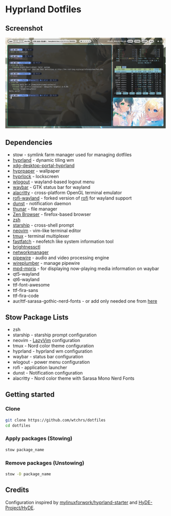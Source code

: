 # Hyprland Dotfiles

## Screenshot

![screenshot](assets/screenshot.png)

## Dependencies

- stow - symlink farm manager used for managing dotfiles
- [hyprland][hyprland] - dynamic tiling wm
- [xdg-desktop-portal-hyprland][xdg-desktop-portal-hyprland]
- [hyprpaper][hyprpaper] - wallpaper
- [hyprlock][hyprlock] - lockscreen
- [wlogout][wlogout] - wayland-based logout menu
- [waybar][waybar] - GTK status bar for wayland
- [alacritty][alacritty] - cross-platform OpenGL terminal emulator
- [rofi-wayland][rofi-wayland] - forked version of [rofi][rofi] for wayland support
- [dunst][dunst] - notification daemon
- [thunar][thunar] - file manager
- [Zen Browser][zen-browser] - firefox-based browser
- [zsh][zsh]
- [starship][starship] - cross-shell prompt
- [neovim][neovim] - vim-like terminal editor
- [tmux][tmux] - terminal multiplexer
- [fastfatch][fastfatch] - neofetch like system information tool
- [brightnessctl][brightnessctl]
- [networkmanager][networkmanager]
- [pipewire][pipewire] - audio and video processing engine
- [wireplumber][wireplumber] - manage pipewire
- [mpd-mpris][mpd-mpris] - for displaying now-playing media information on waybar
- qt5-wayland
- qt6-wayland
- ttf-font-awesome
- ttf-fira-sans
- ttf-fira-code
- aur/ttf-sarasa-gothic-nerd-fonts - or add only needed one from [here](https://github.com/jonz94/Sarasa-Gothic-Nerd-Fonts/releases)

## Stow Package Lists

- zsh
- starship - starship prompt configuration
- neovim - [LazyVim][lazyvim] configuration
- tmux - Nord color theme configuration
- hyprland - hyprland wm configuration
- waybar - status bar configuration
- wlogout - power menu configuration
- rofi - application launcher
- dunst - Notification configuration
- alacritty - Nord color theme with Sarasa Mono Nerd Fonts

## Getting started

### Clone

```sh
git clone https://github.com/wtchrs/dotfiles
cd dotfiles
```

### Apply packages (Stowing)

```sh
stow package_name
```

### Remove packages (Unstowing)

```sh
stow -D package_name
```

## Credits

Configuration inspired by [mylinuxforwork/hyprland-starter][hyprland-starter] and [HyDE-Project/HyDE][HyDE].


[alacritty]: https://github.com/alacritty/alacritty
[brightnessctl]: https://github.com/Hummer12007/brightnessctl
[dunst]: https://github.com/dunst-project/dunst
[fastfatch]: https://github.com/fastfetch-cli/fastfetch
[HyDE]: https://github.com/HyDE-Project/HyDE
[hyprland]: https://github.com/hyprwm/Hyprland
[hyprland-starter]: https://github.com/mylinuxforwork/hyprland-starter
[hyprlock]: https://github.com/hyprwm/hyprlock
[hyprpaper]: https://github.com/hyprwm/hyprpaper
[lazyvim]: https://github.com/LazyVim/LazyVim
[mpd-mpris]: https://github.com/natsukagami/mpd-mpris
[neovim]: https://github.com/neovim/neovim
[networkmanager]: https://networkmanager.dev/
[pipewire]: https://pipewire.org/
[rofi-wayland]: https://github.com/lbonn/rofi
[rofi]: https://github.com/davatorium/rofi
[starship]: https://github.com/starship/starship
[thunar]: https://github.com/neilbrown/thunar
[tmux]: https://github.com/tmux/tmux
[waybar]: https://github.com/Alexays/Waybar
[wireplumber]: https://pipewire.pages.freedesktop.org/wireplumber/
[wlogout]: https://github.com/ArtsyMacaw/wlogout
[xdg-desktop-portal-hyprland]: https://github.com/hyprwm/xdg-desktop-portal-hyprland
[zen-browser]: https://github.com/zen-browser/desktop
[zsh]: https://github.com/zsh-users/zsh
